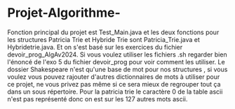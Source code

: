 # Projet-Algorithme-
Fonction principal du projet est Test_Main.java et les deux fonctions pour les structures Patricia Trie et Hybride Trie sont Patricia_Trie.java et Hybridetrie.java.
Et on s'est basé sur les exercices du fichier devoir_prog_AlgAv2024.
Si vous voulez utiliser les fichiers .sh regarder bien l'énoncé de l'exo 5 du fichier devoir_prog pour voir comment les utiliser. 
Le dossier Shakespeare n'est qu'une base de mot pour nos structures , si vous voulez vous pouvez rajouter d'autres dictionnaires de mots à utiliser pour ce projet, ne vous privez pas même si ce sera mieux de regrouper tout ça dans un sous répertoire.
Pour la patricia trie le caractère 0 de la table ascii n'est pas représenté donc on est sur les 127 autres mots ascii.

